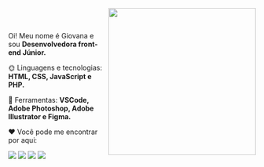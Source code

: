 <img src="https://user-images.githubusercontent.com/75648437/148135300-cbc16417-ac31-4e17-8bd5-1d0e130b8f40.png" width="300px" align="right">

<br />
<br />

<p align="left"> 
   Oi! Meu nome é Giovana e sou <strong>Desenvolvedora front-end Júnior.</strong><br>
</p>

<p align="left">
 🌞 Linguagens e tecnologias: <strong>HTML, CSS, JavaScript e PHP.</strong>
</p>

<p align="left">
 🌸 Ferramentas: <strong>VSCode, Adobe Photoshop, Adobe Illustrator e Figma. </strong>
</p>

<p align="left">
 ❤️ Você pode me encontrar por aqui:
</p>

<p align="left">
  <a href="https://mail.google.com/mail/u/?authuser=siqueira.giiovana@gmail.com" alt="Gmail">
  <img src="https://img.shields.io/badge/-Gmail-FFAC30?style=for-the-badge&logo=Gmail&logoColor=white" /></a>

  <a href="https://www.linkedin.com/in/giovana--siqueira/" target="_blank" alt="Linkedin">
  <img src="https://img.shields.io/badge/-Linkedin-FFAC30?style=for-the-badge&logo=Linkedin&logoColor=white&link=https://www.linkedin.com/in/giovana--siqueira/" /></a>

  <a href="https://www.instagram.com/giovxxna/" target="_blank" alt="Instagram">
  <img src="https://img.shields.io/badge/-Instagram-FFAC30?style=for-the-badge&logo=Instagram&logoColor=white&link=https://www.instagram.com/giovxxna/"/></a>
   
   <a href="https://www.behance.net/giovxna" target="_blank" alt="Behance">
   <img src="https://img.shields.io/badge/-Behance-FFAC30?style=for-the-badge&logo=behance&logoColor=white"></a>
   
</p>


